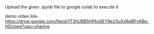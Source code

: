 Upload the given .ipynb file to google colab to execute it

demo video link- https://drive.google.com/file/d/1T3hUBB5HPks9EY9e23uXxRqBPv6Be-HD/view?usp=sharing
